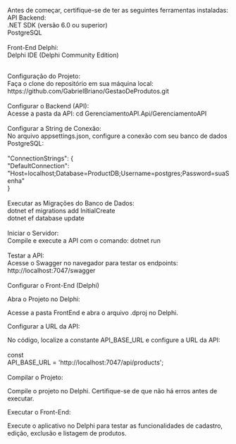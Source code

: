 Antes de começar, certifique-se de ter as seguintes ferramentas instaladas:<br>
API Backend:<br>
	.NET SDK (versão 6.0 ou superior)<br>
   PostgreSQL<br>
<br>
Front-End Delphi:<br>
	Delphi IDE (Delphi Community Edition)<br>

<br>
Configuração do Projeto:<br>
Faça o clone do repositório em sua máquina local: <br>
https://github.com/GabrielBriano/GestaoDeProdutos.git<br>

<br>
Configurar o Backend (API):<br>
Acesse a pasta da API: cd GerenciamentoAPI.Api/GerenciamentoAPI<br>

<br>
Configurar a String de Conexão:<br>
	No arquivo appsettings.json, configure a conexão com seu banco de dados PostgreSQL:<br>
<br>
	"ConnectionStrings": {<br>
  		"DefaultConnection": "Host=localhost;Database=ProductDB;Username=postgres;Password=suaSenha"<br>
	}<br>

<br>
Executar as Migrações do Banco de Dados:<br>
	dotnet ef migrations add InitialCreate<br>
	dotnet ef database update<br>

<br>
Iniciar o Servidor:<br>
	Compile e execute a API com o comando: dotnet run<br>

<br>
Testar a API:<br>
	Acesse o Swagger no navegador para testar os endpoints: http://localhost:7047/swagger<br>

<br>
Configurar o Front-End (Delphi)<br>

Abra o Projeto no Delphi:<br>

Acesse a pasta FrontEnd e abra o arquivo .dproj no Delphi.<br>

Configurar a URL da API:<br>

No código, localize a constante API_BASE_URL e configure a URL da API:<br>
<br>
const<br>
  API_BASE_URL = 'http://localhost:7047/api/products';<br>
<br>
Compilar o Projeto:<br>

Compile o projeto no Delphi. Certifique-se de que não há erros antes de executar.<br>

Executar o Front-End:<br>

Execute o aplicativo no Delphi para testar as funcionalidades de cadastro, edição, exclusão e listagem de produtos.
